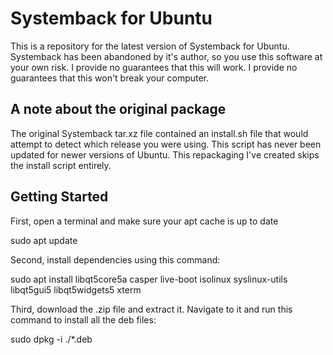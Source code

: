 # Systemback for Ubuntu

This is a repository for the latest version of Systemback for Ubuntu.  
Systemback has been abandoned by it's author, so you use this software at your own risk.
I provide no guarantees that this will work.
I provide no guarantees that this won't break your computer.

## A note about the original package

The original Systemback tar.xz file contained an install.sh file that would attempt to detect
which release you were using. This script has never been updated for newer versions of Ubuntu.
This repackaging I've created skips the install script entirely.

## Getting Started

First, open a terminal and make sure your apt cache is up to date

sudo apt update

Second, install dependencies using this command:

sudo apt install libqt5core5a casper live-boot isolinux syslinux-utils libqt5gui5 libqt5widgets5 xterm

Third, download the .zip file and extract it.  Navigate to it and run this command to install all the deb files:

sudo dpkg -i ./*.deb

  
